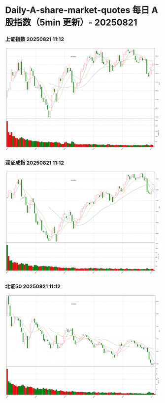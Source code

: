 
# Daily-A-share-market-quotes 每日 A 股指数（5min 更新）- 20250821

### 上证指数 20250821 11:12
![](./fig/2025/8/20250821-sh000001.png)

### 深证成指 20250821 11:12
![](./fig/2025/8/20250821-sz399001.png)

### 北证50 20250821 11:12
![](./fig/2025/8/20250821-bj899050.png)

